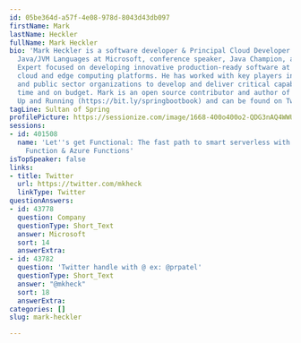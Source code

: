 ```yaml
---
id: 05be364d-a57f-4e08-978d-8043d43db097
firstName: Mark
lastName: Heckler
fullName: Mark Heckler
bio: 'Mark Heckler is a software developer & Principal Cloud Developer Advocate for
  Java/JVM Languages at Microsoft, conference speaker, Java Champion, and Kotlin Developer
  Expert focused on developing innovative production-ready software at velocity for
  cloud and edge computing platforms. He has worked with key players in numerous industries
  and public sector organizations to develop and deliver critical capabilities on
  time and on budget. Mark is an open source contributor and author of Spring Boot:
  Up and Running (https://bit.ly/springbootbook) and can be found on Twitter @mkheck.'
tagLine: Sultan of Spring
profilePicture: https://sessionize.com/image/1668-400o400o2-QDG3nAQ4WWUKSGcfTw7gTW.png
sessions:
- id: 401508
  name: 'Let''s get Functional: The fast path to smart serverless with Spring Cloud
    Function & Azure Functions'
isTopSpeaker: false
links:
- title: Twitter
  url: https://twitter.com/mkheck
  linkType: Twitter
questionAnswers:
- id: 43778
  question: Company
  questionType: Short_Text
  answer: Microsoft
  sort: 14
  answerExtra: 
- id: 43782
  question: 'Twitter handle with @ ex: @prpatel'
  questionType: Short_Text
  answer: "@mkheck"
  sort: 18
  answerExtra: 
categories: []
slug: mark-heckler

---
```

